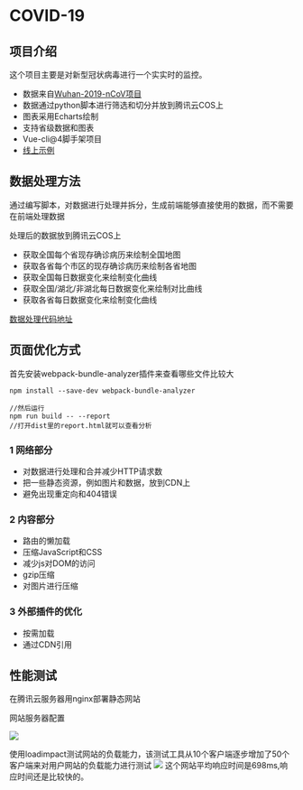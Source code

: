 # COVID-19

## 项目介绍
这个项目主要是对新型冠状病毒进行一个实实时的监控。
- 数据来自[Wuhan-2019-nCoV项目](https://github.com/canghailan/Wuhan-2019-nCoV)
- 数据通过python脚本进行筛选和切分并放到腾讯云COS上
- 图表采用Echarts绘制
- 支持省级数据和图表
- Vue-cli@4脚手架项目
- [线上示例](http://193.112.19.128)

## 数据处理方法

通过编写脚本，对数据进行处理并拆分，生成前端能够直接使用的数据，而不需要在前端处理数据

处理后的数据放到腾讯云COS上
- 获取全国每个省现存确诊病历来绘制全国地图
- 获取各省每个市区的现存确诊病历来绘制各省地图
- 获取全国每日数据变化来绘制变化曲线
- 获取全国/湖北/非湖北每日数据变化来绘制对比曲线
- 获取各省每日数据变化来绘制变化曲线

[数据处理代码地址]()

## 页面优化方式
首先安装webpack-bundle-analyzer插件来查看哪些文件比较大
```
npm install --save-dev webpack-bundle-analyzer

//然后运行
npm run build -- --report
//打开dist里的report.html就可以查看分析 
```

### 1 网络部分
- 对数据进行处理和合并减少HTTP请求数
- 把一些静态资源，例如图片和数据，放到CDN上
- 避免出现重定向和404错误

### 2 内容部分
- 路由的懒加载
- 压缩JavaScript和CSS
- 减少js对DOM的访问
- gzip压缩
- 对图片进行压缩

### 3 外部插件的优化
- 按需加载
- 通过CDN引用


## 性能测试
在腾讯云服务器用nginx部署静态网站

网站服务器配置

![](https://note.youdao.com/yws/public/resource/ccbd697e0a33b78d122fe94174b7166d/xmlnote/F0FF22060A924EC69DBD09DF04EAC979/3924)



使用loadimpact测试网站的负载能力，该测试工具从10个客户端逐步增加了50个客户端来对用户网站的负载能力进行测试
![](https://note.youdao.com/yws/public/resource/ccbd697e0a33b78d122fe94174b7166d/xmlnote/28C8047F624E41ABA92533AB8B5E4A0E/3870)
这个网站平均响应时间是698ms,响应时间还是比较快的。

